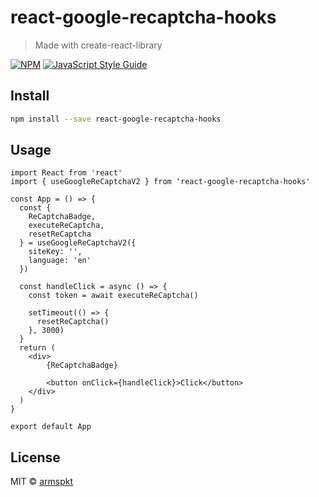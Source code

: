 # react-google-recaptcha-hooks

> Made with create-react-library

[![NPM](https://img.shields.io/npm/v/react-google-recaptcha-hooks.svg)](https://www.npmjs.com/package/react-google-recaptcha-hooks) [![JavaScript Style Guide](https://img.shields.io/badge/code_style-standard-brightgreen.svg)](https://standardjs.com)

## Install

```bash
npm install --save react-google-recaptcha-hooks
```

## Usage

```tsx
import React from 'react'
import { useGoogleReCaptchaV2 } from 'react-google-recaptcha-hooks'

const App = () => {
  const {
    ReCaptchaBadge,
    executeReCaptcha,
    resetReCaptcha
  } = useGoogleReCaptchaV2({
    siteKey: '',
    language: 'en'
  })

  const handleClick = async () => {
    const token = await executeReCaptcha()

    setTimeout(() => {
      resetReCaptcha()
    }, 3000)
  }
  return (
    <div>
        {ReCaptchaBadge}

        <button onClick={handleClick}>Click</button>
    </div>
  )
}

export default App
```

## License

MIT © [armspkt](https://github.com/armspkt)
